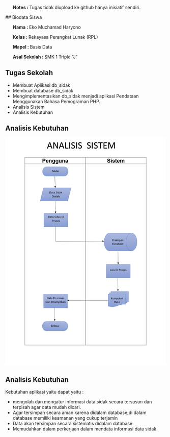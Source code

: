 <ul><b>Notes : </b>Tugas tidak diupload ke github hanya inisiatif sendiri.</ul>
## Biodata Siswa

<ul><b>Nama : </b>Eko Muchamad Haryono</ul>
<ol><b>Kelas : </b>Rekayasa Perangkat Lunak (RPL)</ol>
<ol><b>Mapel : </b>Basis Data</ol>

<ol><b>Asal Sekolah : </b>SMK 1 Triple "J"</ol>

## Tugas Sekolah

- Membuat Aplikasi db_sidak
- Membuat database db_sidak
- Mengimplementasikan db_sidak menjadi aplikasi Pendataan Menggunakan Bahasa Pemograman PHP.
- Analisis Sistem
- Analisis Kebutuhan

## Analisis Kebutuhan

<img src="assets_readme/Analisis_Sistem.jpg" alt="Analisis_Sistem">

## Analisis Kebutuhan

Kebutuhan aplikasi yaitu dapat yaitu :<br>

- mengolah dan mengatur informasi data sidak secara tersusun dan terpisah agar data mudah dicari.<br>
- Agar tersimpan secara aman karena didalam database,di dalam database memiliki keamanan yang cukup terjamin<br>
- Data akan tersimpan secara sistematis didalam database<br>
- Memudahkan dalam perkerjaan dalam mendata informasi data sidak<br>
